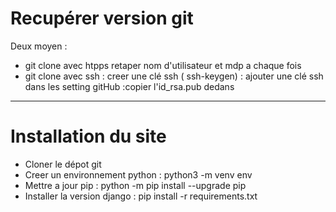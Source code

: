 # Recupérer version git 
Deux moyen :
-  git clone avec htpps retaper nom d'utilisateur et mdp a chaque fois
- git clone avec ssh : creer une clé ssh ( ssh-keygen) : ajouter une clé ssh dans les setting gitHub :copier l'id_rsa.pub dedans

--- 
# Installation du site

- Cloner le dépot git
- Creer un environnement python : python3 -m venv env
- Mettre a jour pip : python -m pip install --upgrade pip
- Installer la version django : pip install -r requirements.txt